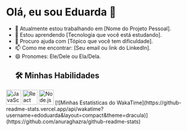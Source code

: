 # Olá, eu sou Eduarda 👋

- 🔭 Atualmente estou trabalhando em [Nome do Projeto Pessoal].
- 🌱 Estou aprendendo [Tecnologia que você está estudando].
- 🤔 Procuro ajuda com [Tópico que você tem dificuldade].
- 📫 Como me encontrar: [Seu email ou link do LinkedIn].
- 😄 Pronomes: Ele/Dele ou Ela/Dela.
  ## 🛠️ Minhas Habilidades

<img src="https://cdn-icons-png.flaticon.com/512/226/226777.png" alt="JavaScript" width="40" height="40"/>
<img src="https://upload.wikimedia.org/wikipedia/commons/thumb/a/a7/React-icon.svg/2300px-React-icon.svg.png" alt="React" width="40" height="40"/>
<img src="https://cdn.iconscout.com/icon/free/png-256/free-node-js-icon-svg-png-download-1174925.png?f=webp" alt="Node.js" width="40" height="40"/>
[![Minhas Estatísticas do WakaTime](https://github-readme-stats.vercel.app/api/wakatime?username=edoduarda&layout=compact&theme=dracula)](https://github.com/anuraghazra/github-readme-stats)

